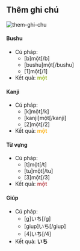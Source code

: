 ## Thêm ghi chú

![them-ghi-chu](/_media/them-ghi-chu-01.png "them-ghi-chu-01")

#### Bushu

- Cú pháp:
    - [b]một[/b]
    - [bushu]một[/bushu]
    - [1]một[/1]
- Kết quả: <span style="color:#a0bd35; font-weight:bold">một</span>

#### Kanji

- Cú pháp:
    - [k]một[/k]
    - [kanji]một[/kanji]
    - [2]một[/2]
- Kết quả: <span style="color:#feb41f; font-weight:bold">một</span>

#### Từ vựng

- Cú pháp:
    - [t]một[/t]
    - [tu]một[/tu]
    - [3]một[/3]
- Kết quả: <span style="color:#c0545b; font-weight:bold">một</span>

#### Giúp

- Cú pháp:
    - [g]いち[/g]
    - [giup]いち[/giup]
    - [4]いち[/4]
- Kết quả: <span style="color:#000000dd; font-weight:bold">いち</span>
